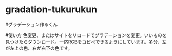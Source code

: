 # gradation-tukurukun

#グラデーション作るくん

#使い方
色変更、またはサイトをリロードでグラデーションを変更。いいものを見つけたらダウンロード。一応RGBをコピペできるようにしています。多分、左が左上の色、右が右下の色です。
